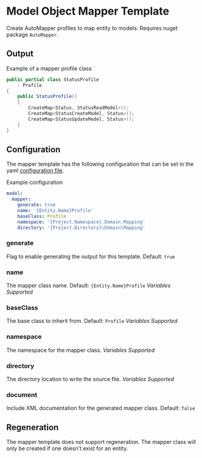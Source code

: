 # Model Object Mapper Template

Create AutoMapper profiles to map entity to models.  Requires nuget package `AutoMapper`.

## Output

Example of a mapper profile class

```C#
public partial class StatusProfile
    : Profile
{
    public StatusProfile()
    {
        CreateMap<Status, StatusReadModel>();
        CreateMap<StatusCreateModel, Status>();
        CreateMap<StatusUpdateModel, Status>();
    }
}
```

## Configuration

The mapper template has the following configuration that can be set in the yaml [configuration file](../configuration.md).

Example configuration

```YAML
model:
  mapper:
    generate: true
    name: '{Entity.Name}Profile'
    baseClass: Profile
    namespace: '{Project.Namespace}.Domain.Mapping'
    directory: '{Project.Directory}\Domain\Mapping'
```

### generate

Flag to enable generating the output for this template.  Default: `true`

### name

The mapper class name. Default: `{Entity.Name}Profile`  *Variables Supported*

### baseClass

The base class to inherit from. Default: `Profile`  *Variables Supported*

### namespace

The namespace for the mapper class. *Variables Supported*

### directory

The directory location to write the source file. *Variables Supported*

### document

Include XML documentation for the generated mapper class.  Default: `false`

## Regeneration

The mapper template does not support regeneration.  The mapper class will only be created if one doesn't exist for an entity.